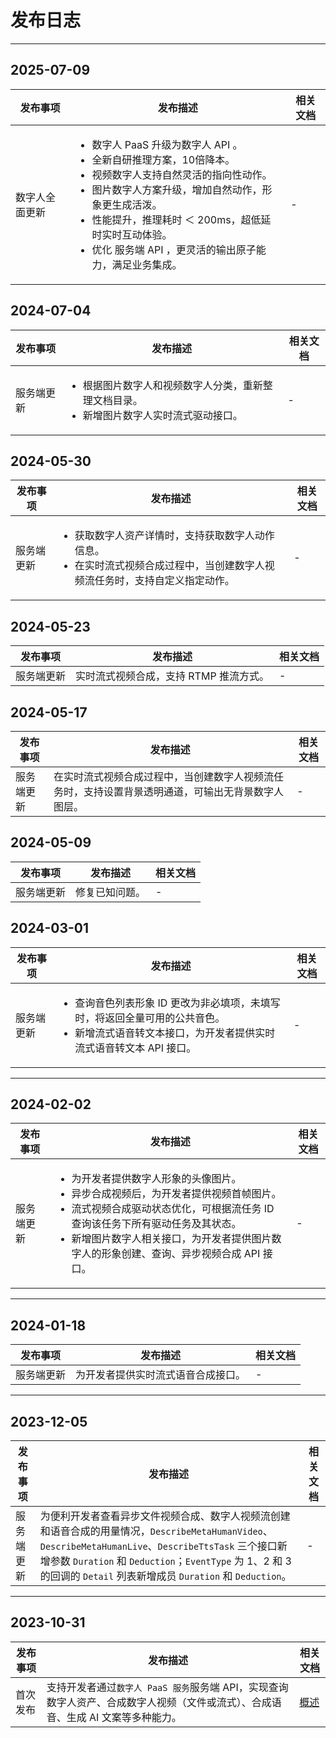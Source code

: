 # 发布日志

- - -

## 2025-07-09

| 发布事项 | 发布描述 | 相关文档 |
|---------|---------|---------|
| 数字人全面更新 | <ul><li>数字人 PaaS 升级为数字人 API 。</li><li>全新自研推理方案，10倍降本。</li><li>视频数字人支持自然灵活的指向性动作。</li><li>图片数字人方案升级，增加自然动作，形象更生成活泼。</li><li>性能提升，推理耗时 ＜ 200ms，超低延时实时互动体验。</li><li>优化 服务端 API ，更灵活的输出原子能力，满足业务集成。</li></ul> | - |

## 2024-07-04

| 发布事项 | 发布描述 | 相关文档 |
|---------|---------|---------|
| 服务端更新 | <ul><li>根据图片数字人和视频数字人分类，重新整理文档目录。</li><li>新增图片数字人实时流式驱动接口。</li></ul> | - |


## 2024-05-30

| 发布事项 | 发布描述 | 相关文档 |
|---------|---------|---------|
| 服务端更新 | <ul><li>获取数字人资产详情时，支持获取数字人动作信息。</li><li>在实时流式视频合成过程中，当创建数字人视频流任务时，支持自定义指定动作。</li></ul> | - | 2024-05-30 |

## 2024-05-23

| 发布事项 | 发布描述 | 相关文档 |
|---------|---------|---------|
| 服务端更新 | 实时流式视频合成，支持 RTMP 推流方式。 | - | 

## 2024-05-17

| 发布事项 | 发布描述 | 相关文档 |
|---------|---------|---------|
| 服务端更新 | 在实时流式视频合成过程中，当创建数字人视频流任务时，支持设置背景透明通道，可输出无背景数字人图层。 | - |

## 2024-05-09

| 发布事项 | 发布描述 | 相关文档 |
|---------|---------|---------|
| 服务端更新 | 修复已知问题。 | - |

## 2024-03-01

| 发布事项 | 发布描述 | 相关文档 |
|---------|---------|---------|
| 服务端更新 | <ul><li>查询音色列表形象 ID 更改为非必填项，未填写时，将返回全量可用的公共音色。</li><li>新增流式语音转文本接口，为开发者提供实时流式语音转文本 API 接口。</li></ul> | - |

---

## 2024-02-02

| 发布事项 | 发布描述 | 相关文档 |
|---------|---------|---------|
| 服务端更新 | <ul><li>为开发者提供数字人形象的头像图片。</li><li>异步合成视频后，为开发者提供视频首帧图片。</li><li>流式视频合成驱动状态优化，可根据流任务 ID 查询该任务下所有驱动任务及其状态。</li><li>新增图片数字人相关接口，为开发者提供图片数字人的形象创建、查询、异步视频合成 API 接口。</li></ul> | - |

---

## 2024-01-18

| 发布事项 | 发布描述 | 相关文档 |
|---------|---------|---------|
| 服务端更新 | 为开发者提供实时流式语音合成接口。 | - |

---

## 2023-12-05

| 发布事项 | 发布描述 | 相关文档 |
|---------|---------|---------|
| 服务端更新 | 为便利开发者查看异步文件视频合成、数字人视频流创建和语音合成的用量情况，`DescribeMetaHumanVideo`、`DescribeMetaHumanLive`、`DescribeTtsTask` 三个接口新增参数 `Duration` 和 `Deduction`；`EventType` 为 1、2 和 3 的回调的 `Detail` 列表新增成员 `Duration` 和 `Deduction`。 | - |

---

## 2023-10-31

| 发布事项 | 发布描述 | 相关文档 |
|---------|---------|---------|
| 首次发布 | 支持开发者通过`数字人 PaaS 服务`服务端 API，实现查询数字人资产、合成数字人视频（文件或流式）、合成语音、生成 AI 文案等多种能力。 | [概述](/aigc-digital-human-server/introduction/overview) |
